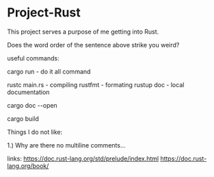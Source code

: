 # Project-Rust

This project serves a purpose of me getting into Rust.

Does the word order of the sentence above strike you weird?


useful commands:

cargo run - do it all command

rustc main.rs - compiling
rustfmt - formating
rustup doc - local documentation

cargo doc --open

cargo build

Things I do not like:

1.) Why are there no multiline comments...


links:
https://doc.rust-lang.org/std/prelude/index.html
https://doc.rust-lang.org/book/

